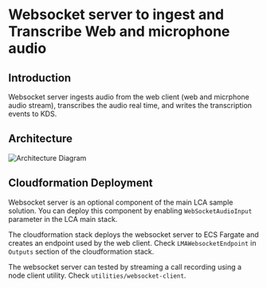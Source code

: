 # Websocket server to ingest and Transcribe Web and microphone audio

## Introduction
Websocket server ingests audio from the web client (web and micrphone audio stream), transcribes the audio real time, and writes the transcription events to KDS. 

## Architecture
![Architecture Diagram](../images/lca-genesys-architecture.png)

## Cloudformation Deployment
Websocket server is an optional component of the main LCA sample solution. You can deploy this  component by enabling `WebSocketAudioInput` parameter in the LCA main stack.

The cloudformation stack deploys the websocket server to ECS Fargate and creates an endpoint used by the web client. Check `LMAWebsocketEndpoint` in `Outputs` section of the cloudformation stack.

The websocket server can tested by streaming a call recording using a node client utility. Check `utilities/websocket-client`.